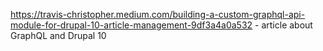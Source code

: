 https://travis-christopher.medium.com/building-a-custom-graphql-api-module-for-drupal-10-article-management-9df3a4a0a532 - article about GraphQL and Drupal 10
